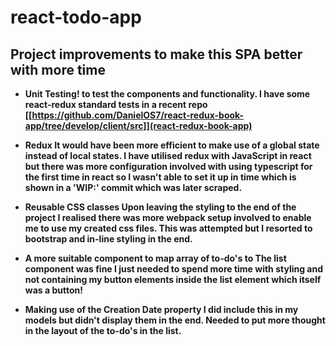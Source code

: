 # react-todo-app

## Project improvements to make this SPA better with more time

- <b>Unit Testing!<b> to test the components and functionality. I have some react-redux standard tests in a recent repo 
[[https://github.com/DanielOS7/react-redux-book-app/tree/develop/client/src]](react-redux-book-app)

- <b>Redux<b> It would have been more efficient to make use of a global state instead of local states. I have utilised redux with JavaScript
in react but there was more configuration involved with using typescript for the first time in react so I wasn't able to set it up in time 
which is shown in a 'WIP:' commit which was later scraped.

- <b>Reusable CSS classes<b> Upon leaving the styling to the end of the project I realised there was more webpack setup involved to enable
me to use my created css files. This was attempted but I resorted to bootstrap and in-line styling in the end.

- <b>A more suitable component to map array of to-do's to<b> The list component was fine I just needed to spend more time with styling and not
containing my button elements inside the list element which itself was a button!

- <b>Making use of the Creation Date property<b> I did include this in my models but didn't display them in the end. Needed to put more
thought in the layout of the to-do's in the list.







